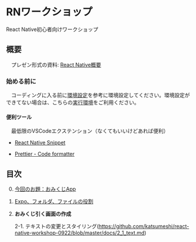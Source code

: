 # RNワークショップ

React Native初心者向けワークショップ

## 概要

　プレゼン形式の資料: [React Native概要](https://docs.google.com/presentation/d/1QZNlPdDMa7Z5qIz3EbZZZCX9KPmlrbJPTuJJTso9V3c/edit?usp=sharing)

### 始める前に

　コーディングに入る前に[環境設定](https://github.com/katsumeshi/react-native-workshop-0922/blob/master/docs/environment.md)を参考に環境設定してください。環境設定ができてない場合は、こちらの[実行環境](https://snack.expo.io/)をご利用ください。

#### 便利ツール

　最低限のVSCodeエクステンション（なくてもいいけどあれば便利）

 - [React Native Snippet](https://marketplace.visualstudio.com/items?itemName=jundat95.react-native-snippet)

 - [Prettier - Code formatter](https://marketplace.visualstudio.com/items?itemName=esbenp.prettier-vscode)
 
## 目次

0) [今回のお題：おみくじApp](https://github.com/katsumeshi/react-native-workshop-0922/blob/master/docs/goal.md)

1) [Expo、フォルダ、ファイルの役割](https://github.com/katsumeshi/react-native-workshop-0922/blob/master/docs/structure.md)

2) **おみくじ引く画面の作成**

   2-1. テキストの変更とスタイリング(https://github.com/katsumeshi/react-native-workshop-0922/blob/master/docs/2_1_text.md)
